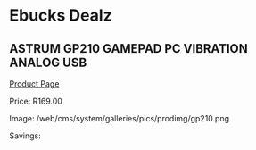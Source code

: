 
# Ebucks Dealz
## ASTRUM GP210 GAMEPAD PC VIBRATION ANALOG USB
[Product Page](https://www.ebucks.com/web/shop/productSelected.do?prodId=1227762923&catId=365757697)

Price: R169.00

Image: /web/cms/system/galleries/pics/prodimg/gp210.png

Savings: 


	